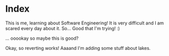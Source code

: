 Index
=====
This is me, learning about Software Engineering!
It is very difficult and I am scared every day about it. 
So... Good that I'm trying!
:)

... ooookay so maybe this is good?

Okay, so reverting works!
Aaaand I'm adding some stuff about lakes. 
